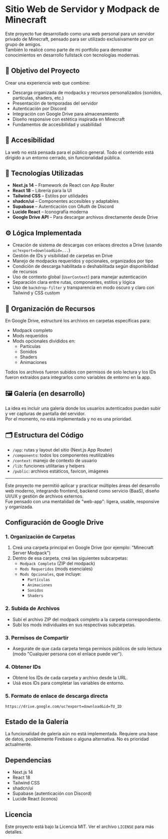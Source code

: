 # Sitio Web de Servidor y Modpack de Minecraft

Este proyecto fue desarrollado como una web personal para un servidor privado de Minecraft, pensado para ser utilizado exclusivamente por un grupo de amigos.  
También lo realicé como parte de mi portfolio para demostrar conocimientos en desarrollo fullstack con tecnologías modernas.

## 🎯 Objetivo del Proyecto

Crear una experiencia web que combine:

- Descarga organizada de modpacks y recursos personalizados (sonidos, partículas, shaders, etc.)
- Presentación de temporadas del servidor
- Autenticación por Discord
- Integración con Google Drive para almacenamiento
- Diseño responsive con estética inspirada en Minecraft
- Fundamentos de accesibilidad y usabilidad

## 🔐 Accesibilidad

La web no está pensada para el público general. Todo el contenido está dirigido a un entorno cerrado, sin funcionalidad pública.

## 🧩 Tecnologías Utilizadas

- **Next.js 14** – Framework de React con App Router
- **React 18** – Librería para la UI
- **Tailwind CSS** – Estilos por utilidades
- **shadcn/ui** – Componentes accesibles y adaptables
- **Supabase** – Autenticación con OAuth de Discord
- **Lucide React** – Iconografía moderna
- **Google Drive API** – Para descargar archivos directamente desde Drive

## ⚙️ Lógica Implementada

- Creación de sistema de descargas con enlaces directos a Drive (usando `uc?export=download&id=...`)
- Gestión de IDs y visibilidad de carpetas en Drive
- Manejo de modpacks requeridos y opcionales, organizados por tipo
- Condición de descarga habilitada o deshabilitada según disponibilidad de recursos
- Uso de contexto global (`UserContext`) para manejar autenticación
- Separación clara entre rutas, componentes, estilos y lógica
- Uso de `backdrop-filter` y transparencia en modo oscuro y claro con Tailwind y CSS custom

## 📁 Organización de Recursos

En Google Drive, estructuré los archivos en carpetas específicas para:

- Modpack completo
- Mods requeridos
- Mods opcionales divididos en:
  - Partículas
  - Sonidos
  - Shaders
  - Animaciones

Todos los archivos fueron subidos con permisos de solo lectura y los IDs fueron extraídos para integrarlos como variables de entorno en la app.

## 🖼️ Galería (en desarrollo)

La idea es incluir una galería donde los usuarios autenticados puedan subir y ver capturas de pantalla del servidor.  
Por el momento, no está implementada y no es una prioridad.

## 🗂️ Estructura del Código

- `/app`: rutas y layout del sitio (Next.js App Router)
- `/components`: todos los componentes reutilizables
- `/context`: manejo de contexto de usuario
- `/lib`: funciones utilitarias y helpers
- `/public`: archivos estáticos, favicon, imágenes

---

Este proyecto me permitió aplicar y practicar múltiples áreas del desarrollo web moderno, integrando frontend, backend como servicio (BaaS), diseño UI/UX y gestión de archivos externos.  
Fue pensado con una mentalidad de "web-app": ligera, usable, responsive y organizada.


## Configuración de Google Drive

### 1. Organización de Carpetas

1. Creá una carpeta principal en Google Drive (por ejemplo: "Minecraft Server Modpack")
2. Dentro de esa carpeta, creá las siguientes subcarpetas:
   - `Modpack Completo` (ZIP del modpack)
   - `Mods Requeridos` (mods esenciales)
   - `Mods Opcionales`, que incluye:
     - `Partículas`
     - `Animaciones`
     - `Sonidos`
     - `Shaders`

### 2. Subida de Archivos

- Subí el archivo ZIP del modpack completo a la carpeta correspondiente.
- Subí los mods individuales en sus respectivas subcarpetas.

### 3. Permisos de Compartir

- Asegurate de que cada carpeta tenga permisos públicos de solo lectura (modo "Cualquier persona con el enlace puede ver").

### 4. Obtener IDs

- Obtené los IDs de cada carpeta y archivo desde la URL.
- Usá esos IDs para completar las variables de entorno.

### 5. Formato de enlace de descarga directa

```text
https://drive.google.com/uc?export=download&id=TU_ID
```

## Estado de la Galería

La funcionalidad de galería aún no está implementada. Requiere una base de datos, posiblemente Firebase o alguna alternativa. No es prioridad actualmente.

## Dependencias

- Next.js 14
- React 18
- Tailwind CSS
- shadcn/ui
- Supabase (autenticación con Discord)
- Lucide React (iconos)

## Licencia

Este proyecto está bajo la Licencia MIT. Ver el archivo `LICENSE` para más detalles.
```
